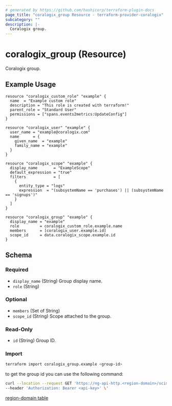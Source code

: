 ```yaml
---
# generated by https://github.com/hashicorp/terraform-plugin-docs
page_title: "coralogix_group Resource - terraform-provider-coralogix"
subcategory: ""
description: |-
  Coralogix group.
---
```


# coralogix_group (Resource)

Coralogix group.


## Example Usage

```hcl
resource "coralogix_custom_role" "example" {
  name  = "Example custom role"
  description = "This role is created with terraform!"
  parent_role = "Standard User"
  permissions = ["spans.events2metrics:UpdateConfig"]
}

resource "coralogix_user" "example" {
  user_name = "example@coralogix.com"
  name      = {
    given_name  = "example"
    family_name = "example"
  }
}

resource "coralogix_scope" "example" {
  display_name       = "ExampleScope"
  default_expression = "true"
  filters            = [
    {
      entity_type = "logs"
      expression  = "(subsystemName == 'purchases') || (subsystemName == 'signups')"
    }
  ]
}

resource "coralogix_group" "example" {
  display_name = "example"
  role         = coralogix_custom_role.example.name
  members      = [coralogix_user.example.id]
  scope_id     = data.coralogix_scope.example.id
}
```

<!-- schema generated by tfplugindocs -->
## Schema

### Required

- `display_name` (String) Group display name.
- `role` (String)

### Optional

- `members` (Set of String)
- `scope_id` (String) Scope attached to the group.

### Read-Only

- `id` (String) Group ID.

### Import

```sh
terraform import coralogix_group.example <group-id>
```

to get the group id you can use the following command:
```sh
curl --location --request GET 'https://ng-api-http.<region-domain>/scim/Groups' \
--header 'Authorization: Bearer <api-key>' \'  
```
[region-domain table](../index.md#region-domain-table)
